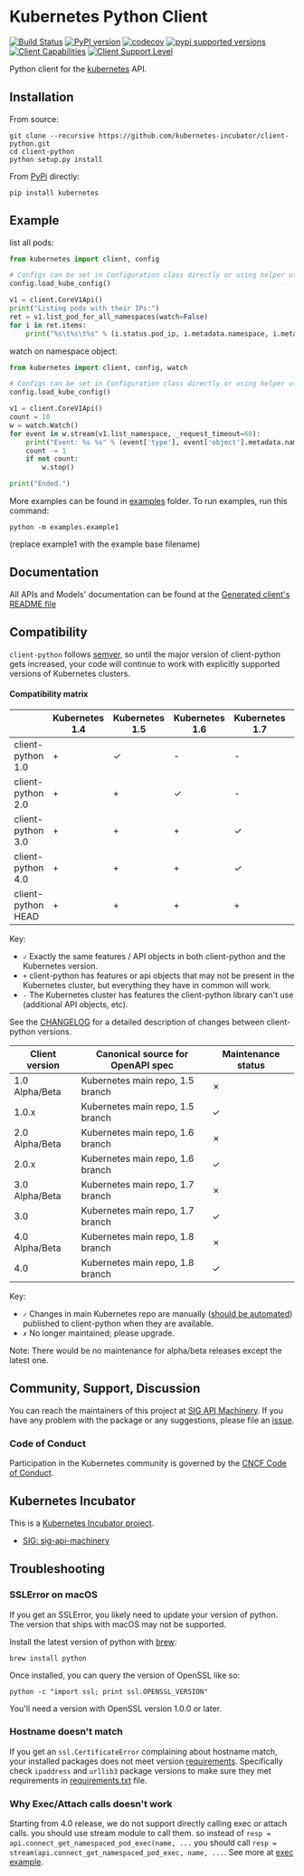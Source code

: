 # Kubernetes Python Client

[![Build Status](https://travis-ci.org/kubernetes-incubator/client-python.svg?branch=master)](https://travis-ci.org/kubernetes-incubator/client-python)
[![PyPI version](https://badge.fury.io/py/kubernetes.svg)](https://badge.fury.io/py/kubernetes)
[![codecov](https://codecov.io/gh/kubernetes-incubator/client-python/branch/master/graph/badge.svg)](https://codecov.io/gh/kubernetes-incubator/client-python "Non-generated packages only")
[![pypi supported versions](https://img.shields.io/pypi/pyversions/kubernetes.svg)](https://pypi.python.org/pypi/kubernetes)
[![Client Capabilities](https://img.shields.io/badge/Kubernetes%20client-Silver-blue.svg?style=flat&colorB=C0C0C0&colorA=306CE8)](http://bit.ly/kubernetes-client-capabilities-badge)
[![Client Support Level](https://img.shields.io/badge/kubernetes%20client-beta-green.svg?style=flat&colorA=306CE8)](http://bit.ly/kubernetes-client-support-badge)

Python client for the [kubernetes](http://kubernetes.io/) API.

## Installation

From source:

```
git clone --recursive https://github.com/kubernetes-incubator/client-python.git
cd client-python
python setup.py install
```

From [PyPi](https://pypi.python.org/pypi/kubernetes/) directly:

```
pip install kubernetes
```

## Example

list all pods:

```python
from kubernetes import client, config

# Configs can be set in Configuration class directly or using helper utility
config.load_kube_config()

v1 = client.CoreV1Api()
print("Listing pods with their IPs:")
ret = v1.list_pod_for_all_namespaces(watch=False)
for i in ret.items:
    print("%s\t%s\t%s" % (i.status.pod_ip, i.metadata.namespace, i.metadata.name))
```

watch on namespace object:

```python
from kubernetes import client, config, watch

# Configs can be set in Configuration class directly or using helper utility
config.load_kube_config()

v1 = client.CoreV1Api()
count = 10
w = watch.Watch()
for event in w.stream(v1.list_namespace, _request_timeout=60):
    print("Event: %s %s" % (event['type'], event['object'].metadata.name))
    count -= 1
    if not count:
        w.stop()

print("Ended.")
```

More examples can be found in [examples](examples/) folder. To run examples, run this command:

```shell
python -m examples.example1
```

(replace example1 with the example base filename)


## Documentation

All APIs and Models' documentation can be found at the [Generated client's README file](kubernetes/README.md)

## Compatibility

`client-python` follows [semver](http://semver.org/), so until the major version of
client-python gets increased, your code will continue to work with explicitly 
supported versions of Kubernetes clusters.

#### Compatibility matrix

|                    | Kubernetes 1.4 | Kubernetes 1.5 | Kubernetes 1.6 | Kubernetes 1.7 | Kubernetes 1.8 |
|--------------------|----------------|----------------|----------------|----------------|----------------|
| client-python 1.0  | +              | ✓              | -              | -              |-               |
| client-python 2.0  | +              | +              | ✓              | -              |-               |
| client-python 3.0  | +              | +              | +              | ✓              |✓               |
| client-python 4.0  | +              | +              | +              | ✓              |✓               |
| client-python HEAD | +              | +              | +              | +              |✓               |

Key:

* `✓` Exactly the same features / API objects in both client-python and the Kubernetes
  version.
* `+` client-python has features or api objects that may not be present in the
  Kubernetes cluster, but everything they have in common will work.
* `-` The Kubernetes cluster has features the client-python library can't use
  (additional API objects, etc).

See the [CHANGELOG](./CHANGELOG.md) for a detailed description of changes
between client-python versions.

| Client version | Canonical source for OpenAPI spec    | Maintenance status            |
|----------------|--------------------------------------|-------------------------------|
| 1.0 Alpha/Beta | Kubernetes main repo, 1.5 branch     | ✗                             |
| 1.0.x          | Kubernetes main repo, 1.5 branch     | ✓                             |
| 2.0 Alpha/Beta | Kubernetes main repo, 1.6 branch     | ✗                             |
| 2.0.x          | Kubernetes main repo, 1.6 branch     | ✓                             |
| 3.0 Alpha/Beta | Kubernetes main repo, 1.7 branch     | ✗                             |
| 3.0            | Kubernetes main repo, 1.7 branch     | ✓                             |
| 4.0 Alpha/Beta | Kubernetes main repo, 1.8 branch     | ✗                             |
| 4.0            | Kubernetes main repo, 1.8 branch     | ✓                             |


Key:

* `✓` Changes in main Kubernetes repo are manually ([should be automated](https://github.com/kubernetes-incubator/client-python/issues/177)) published to client-python when they are available.
* `✗` No longer maintained; please upgrade.

Note: There would be no maintenance for alpha/beta releases except the latest one.

## Community, Support, Discussion

You can reach the maintainers of this project at [SIG API Machinery](https://github.com/kubernetes/community/tree/master/sig-api-machinery). If you have any problem with the package or any suggestions, please file an [issue](https://github.com/kubernetes-incubator/client-python/issues).

### Code of Conduct

Participation in the Kubernetes community is governed by the [CNCF Code of Conduct](https://github.com/cncf/foundation/blob/master/code-of-conduct.md).

## Kubernetes Incubator

This is a [Kubernetes Incubator project](https://github.com/kubernetes/community/blob/master/incubator.md). 

* [SIG: sig-api-machinery](https://github.com/kubernetes/community/tree/master/sig-api-machinery)


## Troubleshooting

### SSLError on macOS

If you get an SSLError, you likely need to update your version of python. The
version that ships with macOS may not be supported.

Install the latest version of python with [brew](https://brew.sh/):

```
brew install python
```

Once installed, you can query the version of OpenSSL like so:

```
python -c "import ssl; print ssl.OPENSSL_VERSION"
```

You'll need a version with OpenSSL version 1.0.0 or later.

### Hostname doesn't match

If you get an `ssl.CertificateError` complaining about hostname match, your installed packages does not meet version [requirements](requirements.txt). 
Specifically check `ipaddress` and `urllib3` package versions to make sure they met requirements in [requirements.txt](requirements.txt) file.

### Why Exec/Attach calls doesn't work
Starting from 4.0 release, we do not support directly calling exec or attach calls. you should use stream module to call them. so instead
of `resp = api.connect_get_namespaced_pod_exec(name, ...` you should call `resp = stream(api.connect_get_namespaced_pod_exec, name, ...`.
See more at [exec example](examples/exec.py).
